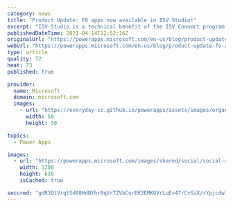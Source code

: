 ```yaml
---
category: news
title: "Product Update: FO apps now available in ISV Studio!"
excerpt: "ISV Studio is a technical benefit of the ISV Connect program and is designed to be the platform that allows an ISV to monitor the success of their published apps"
publishedDateTime: 2021-04-14T12:52:16Z
originalUrl: "https://powerapps.microsoft.com/en-us/blog/product-update-fo-apps-now-available-in-isv-studio/"
webUrl: "https://powerapps.microsoft.com/en-us/blog/product-update-fo-apps-now-available-in-isv-studio/"
type: article
quality: 72
heat: 73
published: true

provider:
  name: Microsoft
  domain: microsoft.com
  images:
    - url: "https://everyday-cc.github.io/powerapps/assets/images/organizations/microsoft.com-50x50.jpg"
      width: 50
      height: 50

topics:
  - Power Apps

images:
  - url: "https://powerapps.microsoft.com/images/shared/social/social-share-post-ignite.png"
    width: 1200
    height: 630
    isCached: true

secured: "gdR3QtVrqtSd08HdNYhr0qVrTZVbCurEK3EMKUVrLuEv47rCvSiX/rYpjcdw7xXPCtNYY7v96dx3/hGDVcx2sm8/OCQvQ2FyJfLFrQbkQ0qsdfBJKAKflCcDhy7ITk3CBNAYtRGTHeZ8lo5MoV0zxfml0cLB7Xpcn9AfsuwPECxHGqZ/EnT0SE68kjZ4eA3NaLvyp7vijO/ZEboB3nJnMYwXDbychSXD8MDLgJbrR6NLrDB5Cbl/ym6TlYx9nlIw2shVxDjEwFHBye1LfDtcbbXYSPfJqxuvwmCeKcVFVR+4UgpttfYWKg6NT4CZ55ja3i5+bHeN6OY6W0xFTC4K8ksf7U0WhJx5EoJU70TN9Xg=;QMmlqAai55epqHRBS6NW2Q=="
---
```


